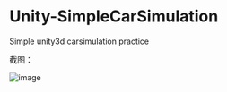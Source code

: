 # Unity-SimpleCarSimulation

Simple unity3d carsimulation practice

截图：   

![image](https://github.com/todaylg/Unity-SimpleCarSimulation/blob/master/introduce.png)
